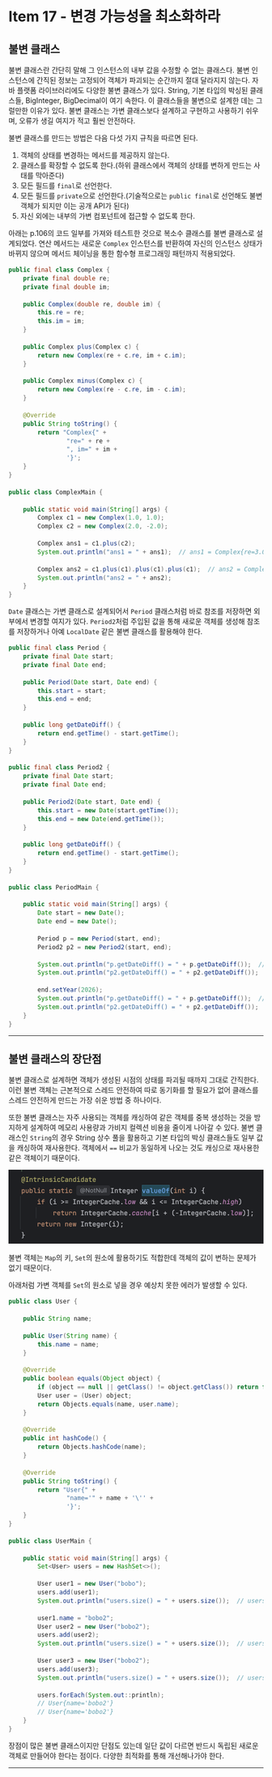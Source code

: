 # Item 17 - 변경 가능성을 최소화하라

## 불변 클래스

불변 클래스란 간단히 말해 그 인스턴스의 내부 값을 수정할 수 없는 클래스다. 불변 인스턴스에 간직된 정보는 고정되어 객체가 파괴되는 순간까지 절대 달라지지 않는다. 자바 플랫폼 라이브러리에도 다양한 불변 클래스가 있다. String, 기본 타입의 박싱된 클래스들, BigInteger, BigDecimal이 여기 속한다. 이 클래스들을 불변으로 설계한 데는 그럴만한 이유가 있다. 불변 클래스는 가변 클래스보다 설계하고 구현하고 사용하기 쉬우며, 오류가 생길 여지가 적고 훨씬 안전하다.

불변 클래스를 만드는 방법은 다음 다섯 가지 규칙을 따르면 된다.

1. 객체의 상태를 변경하는 메서드를 제공하지 않는다.
2. 클래스를 확장할 수 없도록 한다.(하위 클래스에서 객체의 상태를 변하게 만드는 사태를 막아준다)
3. 모든 필드를 `final`로 선언한다.
4. 모든 필드를 `private`으로 선언한다.(기술적으로는 `public final`로 선언해도 불변 객체가 되지만 이는 공개 API가 된다)
5. 자신 외에는 내부의 가변 컴포넌트에 접근할 수 없도록 한다.

아래는 p.106의 코드 일부를 가져와 테스트한 것으로 복소수 클래스를 불변 클래스로 설계되었다. 연산 메서드는 새로운 `Complex` 인스턴스를 반환하여 자신의 인스턴스 상태가 바뀌지 않으며 메서드 체이닝을 통한 함수형 프로그래밍 패턴까지 적용되었다.

```java
public final class Complex {
    private final double re;
    private final double im;

    public Complex(double re, double im) {
        this.re = re;
        this.im = im;
    }

    public Complex plus(Complex c) {
        return new Complex(re + c.re, im + c.im);
    }

    public Complex minus(Complex c) {
        return new Complex(re - c.re, im - c.im);
    }

    @Override
    public String toString() {
        return "Complex{" +
                "re=" + re +
                ", im=" + im +
                '}';
    }
}

public class ComplexMain {

    public static void main(String[] args) {
        Complex c1 = new Complex(1.0, 1.0);
        Complex c2 = new Complex(2.0, -2.0);

        Complex ans1 = c1.plus(c2);
        System.out.println("ans1 = " + ans1);  // ans1 = Complex{re=3.0, im=-1.0}

        Complex ans2 = c1.plus(c1).plus(c1).plus(c1);  // ans2 = Complex{re=4.0, im=4.0}
        System.out.println("ans2 = " + ans2);
    }
}
```

`Date` 클래스는 가변 클래스로 설계되어서 `Period` 클래스처럼 바로 참조를 저장하면 외부에서 변경할 여지가 있다. `Period2`처럼 주입된 값을 통해 새로운 객체를 생성해 참조를 저장하거나 아예 `LocalDate` 같은 불변 클래스를 활용해야 한다.

```java
public final class Period {
    private final Date start;
    private final Date end;

    public Period(Date start, Date end) {
        this.start = start;
        this.end = end;
    }

    public long getDateDiff() {
        return end.getTime() - start.getTime();
    }
}

public final class Period2 {
    private final Date start;
    private final Date end;

    public Period2(Date start, Date end) {
        this.start = new Date(start.getTime());
        this.end = new Date(end.getTime());
    }

    public long getDateDiff() {
        return end.getTime() - start.getTime();
    }
}

public class PeriodMain {

    public static void main(String[] args) {
        Date start = new Date();
        Date end = new Date();

        Period p = new Period(start, end);
        Period2 p2 = new Period2(start, end);

        System.out.println("p.getDateDiff() = " + p.getDateDiff());  // p.getDateDiff() = 0
        System.out.println("p2.getDateDiff() = " + p2.getDateDiff());  // p2.getDateDiff() = 0

        end.setYear(2026);
        System.out.println("p.getDateDiff() = " + p.getDateDiff());  // p.getDateDiff() = 59989680000000
        System.out.println("p2.getDateDiff() = " + p2.getDateDiff());  // p2.getDateDiff() = 0
    }
}
```

---

## 불변 클래스의 장단점

불변 클래스로 설계하면 객체가 생성된 시점의 상태를 파괴될 때까지 그대로 간직한다. 이런 불변 객체는 근본적으로 스레드 안전하여 따로 동기화를 할 필요가 없어 클래스를 스레드 안전하게 만드는 가장 쉬운 방법 중 하나이다.

또한 불변 클래스는 자주 사용되는 객체를 캐싱하여 같은 객체를 중복 생성하는 것을 방지하게 설계하여 메모리 사용량과 가비지 컬렉션 비용을 줄이게 나아갈 수 있다. 불변 클래스인 `String`의 경우 String 상수 풀을 활용하고 기본 타입의 박싱 클래스들도 일부 값을 캐싱하여 재사용한다. 객체에서 `==` 비교가 동일하게 나오는 것도 캐싱으로 재사용한 같은 객체이기 때문이다.

![](./assets/photo1.png)

불변 객체는 `Map`의 키, `Set`의 원소에 활용하기도 적합한데 객체의 값이 변하는 문제가 없기 때문이다.

아래처럼 가변 객체를 `Set`의 원소로 넣을 경우 예상치 못한 에러가 발생할 수 있다.

```java
public class User {

    public String name;

    public User(String name) {
        this.name = name;
    }

    @Override
    public boolean equals(Object object) {
        if (object == null || getClass() != object.getClass()) return false;
        User user = (User) object;
        return Objects.equals(name, user.name);
    }

    @Override
    public int hashCode() {
        return Objects.hashCode(name);
    }

    @Override
    public String toString() {
        return "User{" +
                "name='" + name + '\'' +
                '}';
    }
}

public class UserMain {

    public static void main(String[] args) {
        Set<User> users = new HashSet<>();

        User user1 = new User("bobo");
        users.add(user1);
        System.out.println("users.size() = " + users.size());  // users.size() = 1

        user1.name = "bobo2";
        User user2 = new User("bobo2");
        users.add(user2);
        System.out.println("users.size() = " + users.size());  // users.size() = 2

        User user3 = new User("bobo2");
        users.add(user3);
        System.out.println("users.size() = " + users.size());  // users.size() = 2

        users.forEach(System.out::println);
        // User{name='bobo2'}
        // User{name='bobo2'}
    }
}
```

장점이 많은 불변 클래스이지만 단점도 있는데 일단 값이 다르면 반드시 독립된 새로운 객체로 만들어야 한다는 점이다. 다양한 최적화를 통해 개선해나가야 한다.

---
